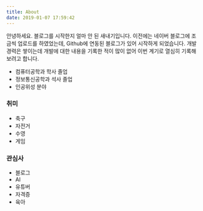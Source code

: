 ```yaml
---
title: About
date: 2019-01-07 17:59:42
---
```


안녕하세요.
블로그를 시작한지 얼마 안 된 새내기입니다.
이전에는 네이버 블로그에 조금씩 업로드를 하였었는데, Github에 연동된 블로그가 있어 시작하게 되었습니다.
개발 경력은 쌓이는데 개발에 대한 내용을 기록한 적이 많이 없어 이번 계기로 열심히 기록해보려고 합니다.

- 컴퓨터공학과 학사 졸업
- 정보통신공학과 석사 졸업
- 인공위성 분야

### 취미

- 축구
- 자전거
- 수영
- 게임

### 관심사

- 블로그
- AI
- 유튜버
- 자격증
- 육아
